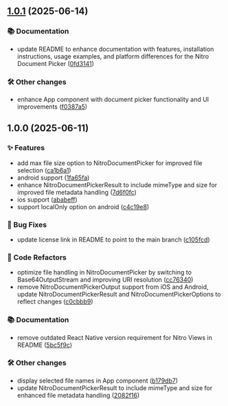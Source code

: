 ## [1.0.1](https://github.com/patrickkabwe/react-native-nitro-document-picker/compare/v1.0.0...v1.0.1) (2025-06-14)

### 📚 Documentation

* update README to enhance documentation with features, installation instructions, usage examples, and platform differences for the Nitro Document Picker ([0fd3141](https://github.com/patrickkabwe/react-native-nitro-document-picker/commit/0fd314117622f182770e139b041a52b5eafc0014))

### 🛠️ Other changes

* enhance App component with document picker functionality and UI improvements ([f0387a5](https://github.com/patrickkabwe/react-native-nitro-document-picker/commit/f0387a589678d52681a4e99b44f333217ce1b4fa))

## 1.0.0 (2025-06-11)

### ✨ Features

* add max file size option to NitroDocumentPicker for improved file selection ([ca1b6a1](https://github.com/patrickkabwe/react-native-nitro-document-picker/commit/ca1b6a1de716c860cf9dddf2bd8367acea8d91a9))
* android support ([1fa65fa](https://github.com/patrickkabwe/react-native-nitro-document-picker/commit/1fa65faa2307650f0d47ff96e615f197564fc865))
* enhance NitroDocumentPickerResult to include mimeType and size for improved file metadata handling ([7d6f0fc](https://github.com/patrickkabwe/react-native-nitro-document-picker/commit/7d6f0fc2fb5a1245077d7f415d497101bdfd3a9c))
* ios support ([ababeff](https://github.com/patrickkabwe/react-native-nitro-document-picker/commit/ababeff2bd856c51cc96819e77cf2e0fa3a1e1eb))
* support localOnly option on android ([c4c19e8](https://github.com/patrickkabwe/react-native-nitro-document-picker/commit/c4c19e83e4716270d02517be78eb0bed309e30fc))

### 🐛 Bug Fixes

* update license link in README to point to the main branch ([c105fcd](https://github.com/patrickkabwe/react-native-nitro-document-picker/commit/c105fcd237b8ba133429b786180a00b2c19b2d4b))

### 🔄 Code Refactors

* optimize file handling in NitroDocumentPicker by switching to Base64OutputStream and improving URI resolution ([cc76340](https://github.com/patrickkabwe/react-native-nitro-document-picker/commit/cc76340b5d98a20c7d3f0adb5f64965f60b3935d))
* remove NitroDocumentPickerOutput support from iOS and Android, update NitroDocumentPickerResult and NitroDocumentPickerOptions to reflect changes ([c0cbbb9](https://github.com/patrickkabwe/react-native-nitro-document-picker/commit/c0cbbb9e92535e22cc7de778b45220d08962c732))

### 📚 Documentation

* remove outdated React Native version requirement for Nitro Views in README ([5bc5f9c](https://github.com/patrickkabwe/react-native-nitro-document-picker/commit/5bc5f9c8043174466e27874d7bee24ac5149349f))

### 🛠️ Other changes

* display selected file names in App component ([b179db7](https://github.com/patrickkabwe/react-native-nitro-document-picker/commit/b179db799e9cee99973b81387b01c145a9421359))
* update NitroDocumentPickerResult to include mimeType and size for enhanced file metadata handling ([2082f16](https://github.com/patrickkabwe/react-native-nitro-document-picker/commit/2082f16917d9b64f133cafa4e036c5a9bb228767))
